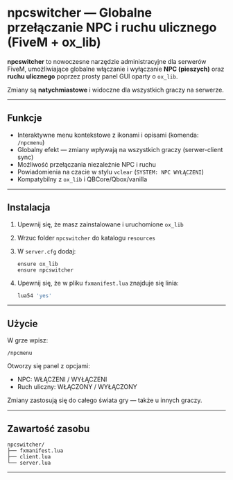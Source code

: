 #  npcswitcher — Globalne przełączanie NPC i ruchu ulicznego (FiveM + ox_lib)

**npcswitcher** to nowoczesne narzędzie administracyjne dla serwerów FiveM, umożliwiające globalne włączanie i wyłączanie **NPC (pieszych)** oraz **ruchu ulicznego** poprzez prosty panel GUI oparty o `ox_lib`.

 Zmiany są **natychmiastowe** i widoczne dla wszystkich graczy na serwerze.

---

##  Funkcje

-  Interaktywne menu kontekstowe z ikonami i opisami (komenda: `/npcmenu`)
-  Globalny efekt — zmiany wpływają na wszystkich graczy (serwer-client sync)
-  Możliwość przełączania niezależnie NPC i ruchu
-  Powiadomienia na czacie w stylu `vclear` (`SYSTEM: NPC WYŁĄCZENI`)
-  Kompatybilny z `ox_lib` i QBCore/Qbox/vanilla

---

##  Instalacja

1. Upewnij się, że masz zainstalowane i uruchomione `ox_lib`
2. Wrzuc folder `npcswitcher` do katalogu `resources`  
3. W `server.cfg` dodaj:
   ```
   ensure ox_lib
   ensure npcswitcher
   ```

4. Upewnij się, że w pliku `fxmanifest.lua` znajduje się linia:
   ```lua
   lua54 'yes'
   ```

---

##  Użycie

W grze wpisz:

```
/npcmenu
```

Otworzy się panel z opcjami:
-  NPC: WŁĄCZENI / WYŁĄCZENI
-  Ruch uliczny: WŁĄCZONY / WYŁĄCZONY

Zmiany zastosują się do całego świata gry — także u innych graczy.

---

##  Zawartość zasobu

```
npcswitcher/
├── fxmanifest.lua
├── client.lua
└── server.lua
```

---
